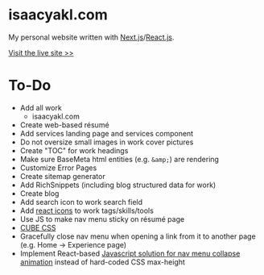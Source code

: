 # isaacyakl.com

My personal website written with [Next.js](https://nextjs.org/)/[React.js](https://reactjs.org/).

[Visit the live site &gt;&gt;](https://www.isaacyakl.com)

# To-Do

-  Add all work
   -  isaacyakl.com
-  Create web-based résumé
-  Add services landing page and services component
-  Do not oversize small images in work cover pictures
-  Create "TOC" for work headings
-  Make sure BaseMeta html entities (e.g. `&amp;`) are rendering
-  Customize Error Pages
-  Create sitemap generator
-  Add RichSnippets (including blog structured data for work)
-  Create blog
-  Add search icon to work search field
-  Add [react icons](https://react-icons.github.io/react-icons) to work tags/skills/tools
-  Use JS to make nav menu sticky on résumé page
-  [CUBE CSS](https://www.smashingmagazine.com/2021/07/global-local-styling-nextjs/)
-  Gracefully close nav menu when opening a link from it to another page (e.g. Home -> Experience page)
-  Implement React-based [Javascript solution for nav menu collapse animation](https://css-tricks.com/using-css-transitions-auto-dimensions/#technique-3-javascript) instead of hard-coded CSS max-height

